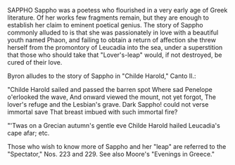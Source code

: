 SAPPHO
  Sappho was a poetess who flourished in a very early age of Greek
  literature. Of her works few fragments remain, but they are enough
  to establish her claim to eminent poetical genius. The story of Sappho
  commonly alluded to is that she was passionately in love with a
  beautiful youth named Phaon, and failing to obtain a return of
  affection she threw herself from the promontory of Leucadia into the
  sea, under a superstition that those who should take that
  "Lover's-leap" would, if not destroyed, be cured of their love.

  Byron alludes to the story of Sappho in "Childe Harold," Canto II.:

  "Childe Harold sailed and passed the barren spot
  Where sad Penelope o'erlooked the wave,
  And onward viewed the mount, not yet forgot,
  The lover's refuge and the Lesbian's grave.
  Dark Sappho! could not verse immortal save
  That breast imbued with such immortal fire?

  "'Twas on a Grecian autumn's gentle eve
  Childe Harold hailed Leucadia's cape afar; etc.

  Those who wish to know more of Sappho and her "leap" are referred to
  the "Spectator," Nos. 223 and 229. See also Moore's "Evenings in
  Greece."